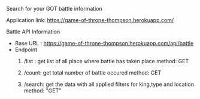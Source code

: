 Search for your GOT battle information

Application link:
    https://game-of-throne-thompson.herokuapp.com/

Battle API Information
- Base URL : https://game-of-throne-thompson.herokuapp.com/api/battle
- Endpoint
    1. /list : get list of all place where battle has taken place
       method: GET

    2. /count: get total number of battle occured
       method: GET

    3. /search: get the data with all applied filters for king,type and location
       method: "GET"
